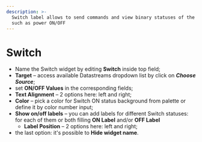 ```yaml
---
description: >-
  Switch label allows to send commands and view binary statuses of the device,
  such as power ON/OFF
---
```


# Switch

* Name the Switch widget by editing **Switch** inside top field;
* **Target** – access available Datastreams dropdown list by click on _**Choose Source**_;
* set **ON/OFF Values** in the corresponding fields;
* **Text Alignment** – 2 options here: left and right;
* **Color** – pick a color for Switch ON status background from palette or define it by color number input;
* **Show on/off labels** – you can add labels for different Switch statuses: for each of them or both filling **ON Label** and/or **OFF Label**
  * **Label Position** – 2 options here: left and right;
* the last option: it's possible to **Hide widget name**.

